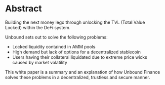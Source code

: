 # Abstract

Building the next money lego through unlocking the TVL \(Total Value Locked\) within the DeFi system.

Unbound sets out to solve the following problems:  


* Locked liquidity contained in AMM pools  
* High demand but lack of options for a decentralized stablecoin
* Users having their collateral liquidated due to extreme price wicks caused by market volatility 

This white paper is a summary and an explanation of how Unbound Finance solves these problems in a decentralized, trustless and secure manner.

